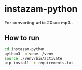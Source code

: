# instazam-python

For converting url to 20sec mp3..

## How to run

```bash
cd instazam-python
python3 -m venv ./venv
source ./venv/bin/activate
pip install -r requirements.txt
```
